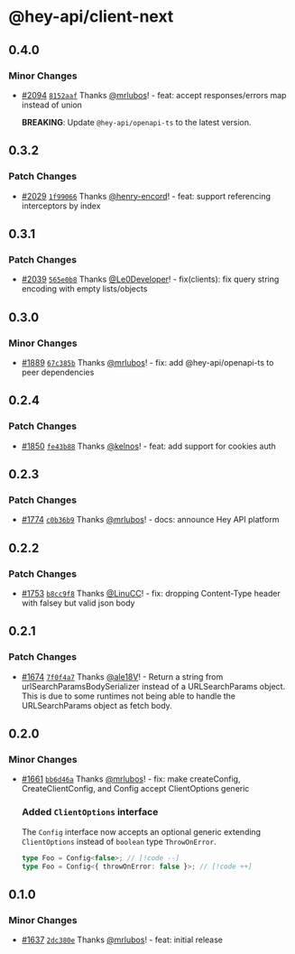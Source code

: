 # @hey-api/client-next

## 0.4.0

### Minor Changes

- [#2094](https://github.com/hey-api/openapi-ts/pull/2094) [`8152aaf`](https://github.com/hey-api/openapi-ts/commit/8152aaf4892c48b79fd3dc486eb3c0ea333dc3e6) Thanks [@mrlubos](https://github.com/mrlubos)! - feat: accept responses/errors map instead of union

  **BREAKING**: Update `@hey-api/openapi-ts` to the latest version.

## 0.3.2

### Patch Changes

- [#2029](https://github.com/hey-api/openapi-ts/pull/2029) [`1f99066`](https://github.com/hey-api/openapi-ts/commit/1f99066efbb2d0e6b9e3710c701293c2cc09d65e) Thanks [@henry-encord](https://github.com/henry-encord)! - feat: support referencing interceptors by index

## 0.3.1

### Patch Changes

- [#2039](https://github.com/hey-api/openapi-ts/pull/2039) [`565e0b8`](https://github.com/hey-api/openapi-ts/commit/565e0b89fbab4556ecdc63dfe08250942681140e) Thanks [@Le0Developer](https://github.com/Le0Developer)! - fix(clients): fix query string encoding with empty lists/objects

## 0.3.0

### Minor Changes

- [#1889](https://github.com/hey-api/openapi-ts/pull/1889) [`67c385b`](https://github.com/hey-api/openapi-ts/commit/67c385bf6289a79726b0cdd85fd81ca501cf2248) Thanks [@mrlubos](https://github.com/mrlubos)! - fix: add @hey-api/openapi-ts to peer dependencies

## 0.2.4

### Patch Changes

- [#1850](https://github.com/hey-api/openapi-ts/pull/1850) [`fe43b88`](https://github.com/hey-api/openapi-ts/commit/fe43b889c20a2001f56e259f93f64851a1caa1d1) Thanks [@kelnos](https://github.com/kelnos)! - feat: add support for cookies auth

## 0.2.3

### Patch Changes

- [#1774](https://github.com/hey-api/openapi-ts/pull/1774) [`c0b36b9`](https://github.com/hey-api/openapi-ts/commit/c0b36b95645d484034c3af145c5554867568979b) Thanks [@mrlubos](https://github.com/mrlubos)! - docs: announce Hey API platform

## 0.2.2

### Patch Changes

- [#1753](https://github.com/hey-api/openapi-ts/pull/1753) [`b8cc9f8`](https://github.com/hey-api/openapi-ts/commit/b8cc9f8a5eaf4f4ff345abc49c14c6b96744c2ea) Thanks [@LinuCC](https://github.com/LinuCC)! - fix: dropping Content-Type header with falsey but valid json body

## 0.2.1

### Patch Changes

- [#1674](https://github.com/hey-api/openapi-ts/pull/1674) [`7f0f4a7`](https://github.com/hey-api/openapi-ts/commit/7f0f4a76b06c8fafb33581b522faf8efc6fd85ac) Thanks [@ale18V](https://github.com/ale18V)! - Return a string from urlSearchParamsBodySerializer instead of a URLSearchParams object.
  This is due to some runtimes not being able to handle the URLSearchParams object as fetch body.

## 0.2.0

### Minor Changes

- [#1661](https://github.com/hey-api/openapi-ts/pull/1661) [`bb6d46a`](https://github.com/hey-api/openapi-ts/commit/bb6d46ae119ce4e7e3a2ab3fded74ac4fb4cdff2) Thanks [@mrlubos](https://github.com/mrlubos)! - fix: make createConfig, CreateClientConfig, and Config accept ClientOptions generic

  ### Added `ClientOptions` interface

  The `Config` interface now accepts an optional generic extending `ClientOptions` instead of `boolean` type `ThrowOnError`.

  ```ts
  type Foo = Config<false>; // [!code --]
  type Foo = Config<{ throwOnError: false }>; // [!code ++]
  ```

## 0.1.0

### Minor Changes

- [#1637](https://github.com/hey-api/openapi-ts/pull/1637) [`2dc380e`](https://github.com/hey-api/openapi-ts/commit/2dc380eabc17c723654beb04ecd7bce6d33d3b49) Thanks [@mrlubos](https://github.com/mrlubos)! - feat: initial release
